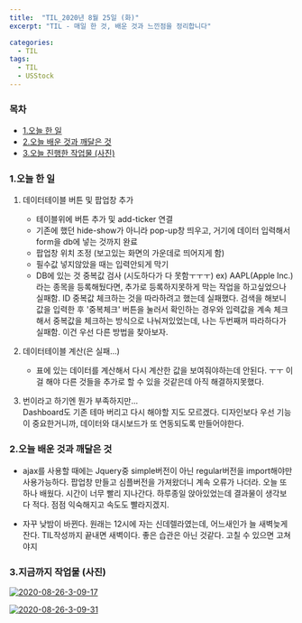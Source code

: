 ```yaml
---
title:  "TIL_2020년 8월 25일 (화)"
excerpt: "TIL - 매일 한 것, 배운 것과 느낀점을 정리합니다"

categories:
  - TIL
tags:
  - TIL
  - USStock
---
```



<h3>목차</h3>

- [1.오늘 한 일](#1오늘-한-일)
- [2.오늘 배운 것과 깨달은 것](#2오늘-배운-것과-깨달은-것)
- [3.오늘 진행한 작업물 (사진)](#3오늘-진행한-작업물-사진)
  

### 1.오늘 한 일

1. 데이터테이블 버튼 및 팝업창 추가
    - 테이블위에 버튼 추가 및 add-ticker 연결
    - 기존에 했던 hide-show가 아니라 pop-up창 띄우고, 거기에 데이터 입력해서 form을 db에 넣는 것까지 완료
    - 팝업창 위치 조정 (보고있는 화면의 가운데로 띄어지게 함)
    - 필수값 넣지않았을 때는 입력안되게 막기
    - DB에 있는 것 중복값 검사 (시도하다가 다 못함ㅜㅜㅜ)
    ex) AAPL(Apple Inc.)라는 종목을 등록해뒀다면, 추가로 등록하지못하게 막는 작업을 하고싶었으나 실패함.
    ID 중복값 체크하는 것을 따라하려고 했는데 실패했다. 검색을 해보니 값을 입력한 후 '중복체크' 버튼을 눌러서 확인하는 경우와 입력값을
    계속 체크해서 중복값을 체크하는 방식으로 나눠져있었는데, 나는 두번째꺼 따라하다가 실패함. 이건 우선 다른 방법을 찾아보자.
    
2. 데이터테이블 계산(은 실패...)
    - 표에 있는 데이터를 계산해서 다시 계산한 값을 보여줘야하는데 안된다. ㅜㅜ
    이걸 해야 다른 것들을 추가로 할 수 있을 것같은데 아직 해결하지못했다.
    
3. 번이라고 하기엔 뭔가 부족하지만...   
    Dashboard도 기존 테마 버리고 다시 해야할 지도 모르겠다. 디자인보다 우선 기능이 중요한거니까, 데이터와 대시보드가 또 연동되도록 만들어야한다.
   
### 2.오늘 배운 것과 깨달은 것

- ajax를 사용할 때에는 Jquery중 simple버전이 아닌 regular버전을 import해야만 사용가능하다. 팝업창 만들고 심플버전을 가져왔더니 계속 오류가 나더라.
오늘 또 하나 배웠다. 시간이 너무 빨리 지나간다. 하루종일 앉아있었는데 결과물이 생각보다 적다. 점점 익숙해지고 속도도 빨라지겠지.

- 자꾸 낮밤이 바뀐다. 원래는 12시에 자는 신데렐라였는데, 어느새인가 늘 새벽늦게 잔다. TIL작성까지 끝내면 새벽이다. 좋은 습관은 아닌 것같다. 고칠 수 있으면 고쳐야지

### 3.지금까지 작업물 (사진)

<a href="https://ibb.co/HN6YsTz"><img src="https://i.ibb.co/cb0tHhF/2020-08-26-3-09-17.png" alt="2020-08-26-3-09-17" border="0"></a>

<a href="https://ibb.co/zngNmZK"><img src="https://i.ibb.co/K0gm5WC/2020-08-26-3-09-31.png" alt="2020-08-26-3-09-31" border="0"></a>
